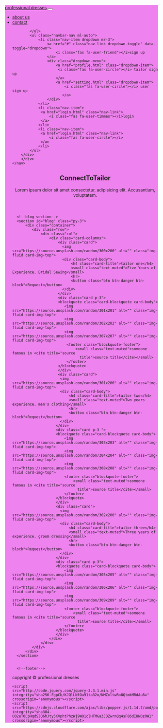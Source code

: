 <!DOCTYPE html>
<html lang="en">
<head>
    <meta charset="UTF-8">
    <meta name="viewport" content="width=device-width, initial-scale=1.0">
    <meta http-equiv="X-UA-Compatible" content="ie=edge">
    <link rel="stylesheet" href="https://use.fontawesome.com/releases/v5.7.2/css/all.css" integrity="sha384-fnmOCqbTlWIlj8LyTjo7mOUStjsKC4pOpQbqyi7RrhN7udi9RwhKkMHpvLbHG9Sr" crossorigin="anonymous">
    <link rel="stylesheet" href="https://stackpath.bootstrapcdn.com/bootstrap/4.3.1/css/bootstrap.min.css" integrity="sha384-ggOyR0iXCbMQv3Xipma34MD+dH/1fQ784/j6cY/iJTQUOhcWr7x9JvoRxT2MZw1T" crossorigin="anonymous">
    <link rel="stylesheet" href="https://cdnjs.cloudflare.com/ajax/libs/ekko-lightbox/5.3.0/ekko-lightbox.css" />
    <link rel="stylesheet" href="css/style.css">
    <title>Bootstrap Theme</title>
</head>
<body >
    <!--start here-->
<nav class="navbar navbar-expand-sm  py-2"  style="background-color:Violet;">
        <div class="container">
            <a href="professionalDresses.html" class="navbar-brand">professional dresses</a>
            <button class="navbar-toggler" data-toggle="collapse"
            data-target="#navbarcollapse">
            <span class="navbar-toggler-icon"></span>
        </button>
        <div class="collapse navbar-collapse" id="navbarcollapse">
            <ul class="navbar-nav">
                <li class="nav-item px-2">
                    <a href="index.html" class="nav-link ">about us </a>
                </li>
                <li class="nav-item px-2">
                    <a href="posts.html" class="nav-link ">contact</a>
                </li>
               
            </ul>
            <ul class="navbar-nav ml-auto">
                <li class="nav-item dropdown mr-3">
                    <a href="#" class="nav-link dropdown-toggle" data-toggle="dropdown">
                        <i class="fas fa-user-friend"></i>sign up
                    </a>
                    <div class="dropdown-menu">
                        <a href="profile.html" class="dropdown-item">
                         <i class="fas fa-user-circle"></i> tailor sign up
                        </a>
                        <a href="setting.html" class="dropdown-item">
                            <i class="fas fa-user-circle"></i> user sign up 
                           </a>
                    </div>
                </li>
                <li class="nav-item">
                 <a href="login.html" class="nav-link">
                     <i class="fas fa-user-timmes"></i>login
                 </a>
                </li>
                <li class="nav-item">
                 <a href="login.html" class="nav-link">
                     <i class="fas fa-user-circle"></i>
                 </a>
                </li>
            </ul>
        </div>
        </div>
    </nav>

      
<!--page header--><!--not work:/ solved :) -->
<header id="page-header" style="background-image: url(https://source.unsplash.com/random/562x562); ">
        <div class="container" >
            <div class="row">
               <div class="col-md-6 m-auto text-center">
                   <h1>ConnectToTailor</h1>
                   <p>Lorem ipsum dolor sit amet consectetur, adipisicing elit. Accusantium, voluptatem.</p>
               </div>  
            </div>
        </div>  
      </header>
   
      <!--blog section-->
      <section id="blog" class="py-3">
          <div class="container">
             <div class="row">
                 <div class="col">
                     <div class="card-columns">
                         <div class="card">
                           <img src="https://source.unsplash.com/random/300x200" alt="" class="img-fluid card-img-top">  
                           <div class="card-body">
                               <h4 class="card-title">tailor one</h4>
                               <small class="text-muted">Five Years of Experience, Bridal Sewing</small>
                               <hr>
                               <button class="btn btn-danger btn-block">Request</button>
                           </div>
                         </div>
                         <div class="card p-3">
                         <blockquote class="card-blockquote card-body">
                            <img src="https://source.unsplash.com/random/301x201" alt="" class="img-fluid card-img-top">
                            <img src="https://source.unsplash.com/random/302x202" alt="" class="img-fluid card-img-top">
                            <img src="https://source.unsplash.com/random/307x207" alt="" class="img-fluid card-img-top">
                             <footer class="blockquote-footer">
                                 <small class="text-muted">someone famous in <cite title="source
                                   title">source title</cite></small>
                             </footer>
                         </blockquote>
                         </div>
                         <div class="card">
                          <img src="https://source.unsplash.com/random/301x200" alt="" class="img-fluid card-img-top">  
                          <div class="card-body">
                              <h4 class="card-title">tailor two</h4>
                              <small class="text-muted">Two years experience, men's clothing</small>
                              <hr>
                              <button class="btn btn-danger btn-block">Request</button>
                          </div>
                        </div>
                        <div class="card p-3 ">
                        <blockquote class="card-blockquote card-body">
                            <img src="https://source.unsplash.com/random/303x203" alt="" class="img-fluid card-img-top">
                            <img src="https://source.unsplash.com/random/304x204" alt="" class="img-fluid card-img-top">
                            <img src="https://source.unsplash.com/random/308x208" alt="" class="img-fluid card-img-top">
                            <footer class="blockquote-footer">
                                <small class="text-muted">someone famous in <cite title="source
                                  title">source title</cite></small>
                            </footer>
                        </blockquote>
                        </div>
                        <div class="card">
                          <img src="https://source.unsplash.com/random/302x200" alt="" class="img-fluid card-img-top">  
                          <div class="card-body">
                              <h4 class="card-title">tailor three</h4>
                              <small class="text-muted">Three years of experience, groom dressing</small>
                              <hr>
                              <button class="btn btn-danger btn-block">Request</button>
                          </div>
                        </div>
                        <div class="card p-3">
                        <blockquote class="card-blockquote card-body">
                            <img src="https://source.unsplash.com/random/305x205" alt="" class="img-fluid card-img-top">
                            <img src="https://source.unsplash.com/random/306x206" alt="" class="img-fluid card-img-top"> 
                            <img src="https://source.unsplash.com/random/309x209" alt="" class="img-fluid card-img-top">
                            <footer class="blockquote-footer">
                                <small class="text-muted">someone famous in <cite title="source
                                  title">source title</cite></small>
                            </footer>
                        </blockquote>
                        </div>
                     </div>
                 </div>
             </div> 
          </div>
      </section>
      
     
      <!--footer-->
<footer id="main-footer" class=" text-white mt-5 p-5" style="background-color:Violet;">
    <div class="container">
        <div class="row">
            <div class="col">
                <p class="lead text-center">
                    copyright &copy; <span id="year"></span>
                    professional dresses
                </p>
            </div>
        </div>
    </div>
    </footer>

<!-- <span id="year"></span> -->
    <script
    src="http://code.jquery.com/jquery-3.3.1.min.js"
    integrity="sha256-FgpCb/KJQlLNfOu91ta32o/NMZxltwRo8QtmkMRdAu8="
    crossorigin="anonymous"></script>
    <script src="https://cdnjs.cloudflare.com/ajax/libs/popper.js/1.14.7/umd/popper.min.js" integrity="sha384-UO2eT0CpHqdSJQ6hJty5KVphtPhzWj9WO1clHTMGa3JDZwrnQq4sF86dIHNDz0W1" crossorigin="anonymous"></script>
<script src="https://stackpath.bootstrapcdn.com/bootstrap/4.3.1/js/bootstrap.min.js" integrity="sha384-JjSmVgyd0p3pXB1rRibZUAYoIIy6OrQ6VrjIEaFf/nJGzIxFDsf4x0xIM+B07jRM" crossorigin="anonymous"></script>


<script>
// get the current year for the copyright
$('#year').text(new Data().getFullYear());
//configure slider
$('.carousel').carousel({
interval:6000,
pause:'hover'
});
//lightbox init
$(document).on('click', '[data-toggle="lightbox"]', function(event) {
                event.preventDefault();
                $(this).ekkoLightbox();
            });

</script>
</body>
</html>
